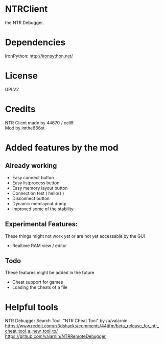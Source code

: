 # NTRClient
the NTR Debugger.

# Dependencies
IronPython: http://ironpython.net/

# License
GPLV2

# Credits
NTR Client made by 44670 / cell9  
Mod by imthe666st

# Added features by the mod
## Already working
- Easy connect button
- Easy listprocess button
- Easy memory layout button
- Connection test ( hello() )
- Disconnect button
- Dynamic memlayout dump
- improved some of the stability

## Experimental Features:
These things might not work yet or are not yet accessable by the GUI
- Realtime RAM view / editor

## Todo
These features might be added in the future
- Cheat support for games
-   Loading the cheats of a file

# Helpful tools
NTR Debugger Search Tool. "NTR Cheat Tool" by /u/valarnin
https://www.reddit.com/r/3dshacks/comments/44jtfm/beta_release_for_ntr_cheat_tool_a_new_tool_to/
https://github.com/valarnin/NTRRemoteDebugger
